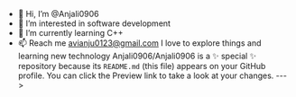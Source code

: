 - 👋 Hi, I’m @Anjali0906
- 👀 I’m interested in software development
- 🌱 I’m currently learning C++
- 📫 Reach me avianju0123@gmail.com
I love to explore things and learning new technology
Anjali0906/Anjali0906 is a ✨ special ✨ repository because its `README.md` (this file) appears on your GitHub profile.
You can click the Preview link to take a look at your changes.
--->
